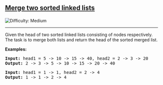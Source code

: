 <h2><a href="https://www.geeksforgeeks.org/problems/merge-two-sorted-linked-lists/1">Merge two sorted linked lists

</a></h2>  <img src='https://img.shields.io/badge/Difficulty-Medium-orange' alt='Difficulty: Medium' /><hr>

<p>Given the head of two sorted linked lists consisting of nodes respectively. The task is to merge both lists and return the head of the sorted merged list.</p>

</p>


<b>Examples:</b>

<pre>
<b>Input:</b> head1 = 5 -> 10 -> 15 -> 40, head2 = 2 -> 3 -> 20
<b>Output:</b> 2 -> 3 -> 5 -> 10 -> 15 -> 20 -> 40
</pre>

<pre>
<b>Input:</b> head1 = 1 -> 1, head2 = 2 -> 4
<b>Output:</b> 1 -> 1 -> 2 -> 4
</pre>








